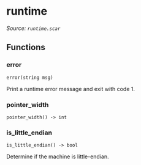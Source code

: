 # runtime

*Source: `runtime.scar`*

## Functions

### error

`error(string msg)`

Print a runtime error message and exit with code 1.

### pointer_width

`pointer_width() -> int`

### is_little_endian

`is_little_endian() -> bool`

Determine if the machine is little-endian.

